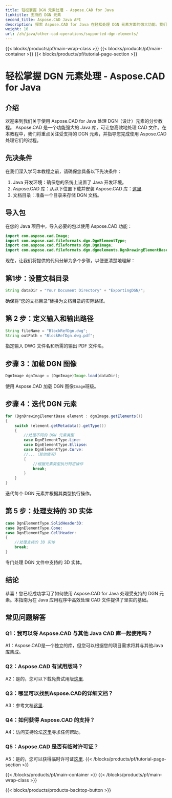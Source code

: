 ```yaml
---
title: 轻松掌握 DGN 元素处理 - Aspose.CAD for Java
linktitle: 支持的 DGN 元素
second_title: Aspose.CAD Java API
description: 探索 Aspose.CAD for Java 在轻松处理 DGN 元素方面的强大功能。我们的分步指南可确保 CAD 文件处理的无缝集成。
weight: 10
url: /zh/java/other-cad-operations/supported-dgn-elements/
---
```


{{< blocks/products/pf/main-wrap-class >}}
{{< blocks/products/pf/main-container >}}
{{< blocks/products/pf/tutorial-page-section >}}

# 轻松掌握 DGN 元素处理 - Aspose.CAD for Java

## 介绍

欢迎来到我们关于使用 Aspose.CAD for Java 处理 DGN（设计）元素的分步教程。 Aspose.CAD 是一个功能强大的 Java 库，可让您高效地处理 CAD 文件。在本教程中，我们将重点关注受支持的 DGN 元素，并指导您完成使用 Aspose.CAD 处理它们的过程。

## 先决条件

在我们深入学习本教程之前，请确保您具备以下先决条件：

1. Java 开发环境：确保您的系统上设置了 Java 开发环境。
2.  Aspose.CAD 库：从以下位置下载并安装 Aspose.CAD 库：[这里](https://releases.aspose.com/cad/java/).
3. 文档目录：准备一个目录来存储 DGN 文档。

## 导入包

在您的 Java 项目中，导入必要的包以使用 Aspose.CAD 功能：

```java
import com.aspose.cad.Image;
import com.aspose.cad.fileformats.dgn.DgnElementType;
import com.aspose.cad.fileformats.dgn.DgnImage;
import com.aspose.cad.fileformats.dgn.dgnelements.DgnDrawingElementBase;
```

现在，让我们将提供的代码分解为多个步骤，以便更清楚地理解：

## 第1步：设置文档目录

```java
String dataDir = "Your Document Directory" + "ExportingDGN/";
```

确保将“您的文档目录”替换为文档目录的实际路径。

## 第 2 步：定义输入和输出路径

```java
String fileName = "BlockRefDgn.dwg";
String outPath = "BlockRefDgn.dwg.pdf";
```

指定输入 DWG 文件名和所需的输出 PDF 文件名。

## 步骤 3：加载 DGN 图像

```java
DgnImage dgnImage = (DgnImage)Image.load(dataDir);
```

使用 Aspose.CAD 加载 DGN 图像`Image`班级。

## 步骤 4：迭代 DGN 元素

```java
for (DgnDrawingElementBase element : dgnImage.getElements())
{
    switch (element.getMetadata().getType())
    {
        //处理不同的 DGN 元素类型
        case DgnElementType.Line:
        case DgnElementType.Ellipse:
        case DgnElementType.Curve:
        //...（其他情况）
        {
            //根据元素类型执行特定操作
            break;
        }
    }
}
```

迭代每个 DGN 元素并根据其类型执行操作。

## 第 5 步：处理支持的 3D 实体

```java
case DgnElementType.SolidHeader3D:
case DgnElementType.Cone:
case DgnElementType.CellHeader:
{
    //处理支持的 3D 实体
    break;
}
```

专门处理 DGN 文件中支持的 3D 实体。

## 结论

恭喜！您已经成功学习了如何使用 Aspose.CAD for Java 处理受支持的 DGN 元素。本指南为在 Java 应用程序中高效处理 CAD 文件提供了坚实的基础。

## 常见问题解答

### Q1：我可以将 Aspose.CAD 与其他 Java CAD 库一起使用吗？

A1：Aspose.CAD是一个独立的库，但您可以根据您的项目需求将其与其他Java库集成。

### Q2：Aspose.CAD 有试用版吗？

 A2：是的，您可以下载免费试用版[这里](https://releases.aspose.com/).

### Q3：哪里可以找到Aspose.CAD的详细文档？

 A3：参考文档[这里](https://reference.aspose.com/cad/java/).

### Q4：如何获得 Aspose.CAD 的支持？

 A4：访问支持论坛[这里](https://forum.aspose.com/c/cad/19)寻求任何帮助。

### Q5：Aspose.CAD 是否有临时许可证？

 A5：是的，您可以获得临时许可证[这里](https://purchase.aspose.com/temporary-license/).
{{< /blocks/products/pf/tutorial-page-section >}}

{{< /blocks/products/pf/main-container >}}
{{< /blocks/products/pf/main-wrap-class >}}

{{< blocks/products/products-backtop-button >}}

